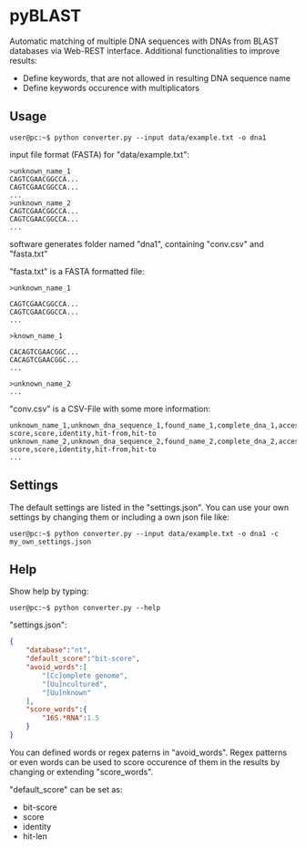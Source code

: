 # pyBLAST

Automatic matching of multiple DNA sequences with DNAs from BLAST databases via Web-REST interface. Additional functionalities to improve results:

<ul>
  <li> Define keywords, that are not allowed in resulting DNA sequence name </li>
  <li> Define keywords occurence with multiplicators </li>
</ul>

## Usage

```console
user@pc:~$ python converter.py --input data/example.txt -o dna1
```

input file format (FASTA) for "data/example.txt":

```
>unknown_name_1
CAGTCGAACGGCCA...
CAGTCGAACGGCCA...
...
>unknown_name_2
CAGTCGAACGGCCA...
CAGTCGAACGGCCA...
...
```

software generates folder named "dna1", containing "conv.csv" and "fasta.txt"

"fasta.txt" is a FASTA formatted file:

```
>unknown_name_1

CAGTCGAACGGCCA...
CAGTCGAACGGCCA...
...

>known_name_1

CACAGTCGAACGGC...
CACAGTCGAACGGC...
...

>unknown_name_2
...
```

"conv.csv" is a CSV-File with some more information:
```
unknown_name_1,unknown_dna_sequence_1,found_name_1,complete_dna_1,accession,own_score,bit-score,score,identity,hit-from,hit-to
unknown_name_2,unknown_dna_sequence_2,found_name_2,complete_dna_2,accession,own_score,bit-score,score,identity,hit-from,hit-to
...
```


## Settings
The default settings are listed in the "settings.json".
You can use your own settings by changing them or including a own json file like:

```console
user@pc:~$ python converter.py --input data/example.txt -o dna1 -c my_own_settings.json
```

## Help
Show help by typing:
```console
user@pc:~$ python converter.py --help
```

"settings.json":
```json
{
    "database":"nt",
    "default_score":"bit-score",
    "avoid_words":[
        "[Cc]omplete genome",
        "[Uu]ncultured",
        "[Uu]nknown"
    ],
    "score_words":{
        "16S.*RNA":1.5
    }
}
```

You can defined words or regex paterns in "avoid_words". Regex patterns or even words can be used to score occurence of them in the results by changing or extending "score_words". 

"default_score" can be set as:
<ul>
  <li>bit-score</li>
  <li>score</li>
  <li>identity</li>
  <li>hit-len</li>
</ul>

